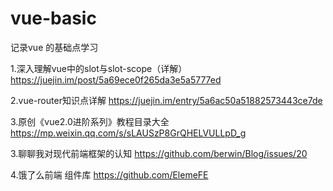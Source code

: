 # vue-basic
记录vue 的基础点学习

1.深入理解vue中的slot与slot-scope（详解）
https://juejin.im/post/5a69ece0f265da3e5a5777ed

2.vue-router知识点详解
https://juejin.im/entry/5a6ac50a51882573443ce7de

3.原创《vue2.0进阶系列》教程目录大全 
https://mp.weixin.qq.com/s/sLAUSzP8GrQHELVULLpD_g

3.聊聊我对现代前端框架的认知
https://github.com/berwin/Blog/issues/20

4.饿了么前端 组件库
https://github.com/ElemeFE
